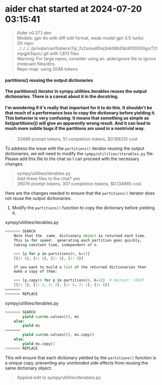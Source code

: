 
# aider chat started at 2024-07-20 03:15:41

> Aider v0.37.1-dev  
> Models: gpt-4o with diff edit format, weak model gpt-3.5-turbo  
> Git repo: ../../../../private/var/folders/7q/_fx2smvd0hq3nkt98d3kt4f00000gn/T/tmpgj43quic/.git with 1,813 files  
> Warning: For large repos, consider using an .aiderignore file to ignore irrelevant files/dirs.  
> Repo-map: using 2048 tokens  

#### partitions() reusing the output dictionaries  
#### The partitions() iterator in sympy.utilities.iterables reuses the output dictionaries. There is a caveat about it in the docstring.   
####   
#### I'm wondering if it's really that important for it to do this. It shouldn't be that much of a performance loss to copy the dictionary before yielding it. This behavior is very confusing. It means that something as simple as list(partitions()) will give an apparently wrong result. And it can lead to much more subtle bugs if the partitions are used in a nontrivial way.  
> 33489 prompt tokens, 51 completion tokens, $0.168210 cost  

To address the issue with the `partitions()` iterator reusing the output dictionaries, we will need to modify the `sympy/utilities/iterables.py` file. Please add this file to the chat so I can proceed with the necessary changes.

> sympy/utilities/iterables.py  
> Add these files to the chat? yes  
> 26076 prompt tokens, 307 completion tokens, $0.134985 cost  

Here are the changes needed to ensure that the `partitions()` iterator does not reuse the output dictionaries:

1. Modify the `partitions()` function to copy the dictionary before yielding it.

sympy/utilities/iterables.py
```python
<<<<<<< SEARCH
    Note that the _same_ dictionary object is returned each time.
    This is for speed:  generating each partition goes quickly,
    taking constant time, independent of n.

    >>> [p for p in partitions(6, k=2)]
    [{1: 6}, {1: 6}, {1: 6}, {1: 6}]

    If you want to build a list of the returned dictionaries then
    make a copy of them:

    >>> [p.copy() for p in partitions(6, k=2)]  # doctest: +SKIP
    [{2: 3}, {1: 2, 2: 2}, {1: 4, 2: 1}, {1: 6}]
=======
>>>>>>> REPLACE
```

sympy/utilities/iterables.py
```python
<<<<<<< SEARCH
        yield sum(ms.values()), ms
    else:
        yield ms
=======
        yield sum(ms.values()), ms.copy()
    else:
        yield ms.copy()
>>>>>>> REPLACE
```

This will ensure that each dictionary yielded by the `partitions()` function is a unique copy, preventing any unintended side effects from reusing the same dictionary object.

> Applied edit to sympy/utilities/iterables.py  

